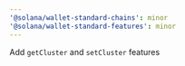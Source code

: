 ```yaml
---
'@solana/wallet-standard-chains': minor
'@solana/wallet-standard-features': minor
---
```


Add `getCluster` and `setCluster` features
